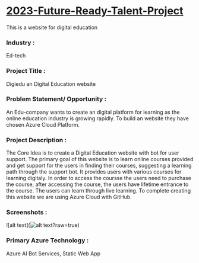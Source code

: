 # <a href="https://aries00021.github.io/Digiedu-an-Digital-Education-website/">2023-Future-Ready-Talent-Project</a>

This is a website for digital education


### Industry :

Ed-tech


### Project Title :

Digiedu an Digital Education website


### Problem Statement/ Opportunity :

An Edu-company wants to create an digital platform for learning as the online education industry is growing rapidly. To build an website they have chosen Azure Cloud Platform.


### Project Description :

The Core Idea is to create a Digital Education website with bot for user support. The primary goal of this website is to learn online courses provided and get support for the users in finding their courses, suggesting a learning path through the support bot. It provides users with various courses for learning digitaly. In order to access the coursse the users need to purchase the course, after accessing the course, the users have lifetime entrance to the course. The users can learn through live learning. To complete creating this website we are using Azure Cloud with GitHub.


### Screenshots : 
![alt text](![alt text](https://github.com/[aries00021]/[Digiedu-an-Digital-Education-Website]/blob/[main]/image.jpg?raw=true)?raw=true)



### Primary Azure Technology :
Azure AI Bot Services, Static Web App
